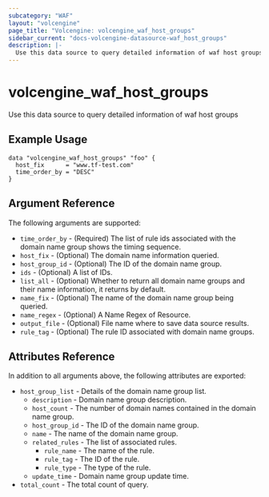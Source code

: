 ```yaml
---
subcategory: "WAF"
layout: "volcengine"
page_title: "Volcengine: volcengine_waf_host_groups"
sidebar_current: "docs-volcengine-datasource-waf_host_groups"
description: |-
  Use this data source to query detailed information of waf host groups
---
```

# volcengine_waf_host_groups
Use this data source to query detailed information of waf host groups
## Example Usage
```hcl
data "volcengine_waf_host_groups" "foo" {
  host_fix      = "www.tf-test.com"
  time_order_by = "DESC"
}
```
## Argument Reference
The following arguments are supported:
* `time_order_by` - (Required) The list of rule ids associated with the domain name group shows the timing sequence.
* `host_fix` - (Optional) The domain name information queried.
* `host_group_id` - (Optional) The ID of the domain name group.
* `ids` - (Optional) A list of IDs.
* `list_all` - (Optional) Whether to return all domain name groups and their name information, it returns by default.
* `name_fix` - (Optional) The name of the domain name group being queried.
* `name_regex` - (Optional) A Name Regex of Resource.
* `output_file` - (Optional) File name where to save data source results.
* `rule_tag` - (Optional) The rule ID associated with domain name groups.

## Attributes Reference
In addition to all arguments above, the following attributes are exported:
* `host_group_list` - Details of the domain name group list.
    * `description` - Domain name group description.
    * `host_count` - The number of domain names contained in the domain name group.
    * `host_group_id` - The ID of the domain name group.
    * `name` - The name of the domain name group.
    * `related_rules` - The list of associated rules.
        * `rule_name` - The name of the rule.
        * `rule_tag` - The ID of the rule.
        * `rule_type` - The type of the rule.
    * `update_time` - Domain name group update time.
* `total_count` - The total count of query.


